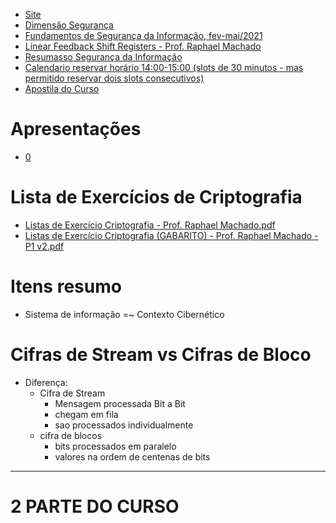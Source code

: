 * [Site](https://www.dimensaoseguranca.com.br/treinamentos/fundamentos-de-seguran%C3%A7a-da-informa%C3%A7%C3%A3o)
* [Dimensão Segurança](https://www.youtube.com/channel/UC_2UYiAnyV_zj3TD7rXCwNA)
* [Fundamentos de Segurança da Informação, fev-mai/2021](https://www.youtube.com/playlist?list=PLa0q1kbbcdAX3R_W840XJ3urM3tF4oOC_)
* [Linear Feedback Shift Registers - Prof. Raphael Machado](https://www.youtube.com/watch?v=9nnNqOQ9Aa4)
* [Resumasso Segurança da Informação](https://docs.google.com/document/d/1SZ3fWmOH7XQdFnsEGZcWN4Ka5LOSExCT30NpG0AVXMI/edit#)
* [Calendario reservar horário 14:00-15:00 (slots de 30 minutos - mas permitido reservar dois slots consecutivos)](https://calendar.google.com/calendar/u/0/selfsched?sstoken=UUZwSFRCa2hUd2tRfGRlZmF1bHR8MGI2NjhlNTI3OTJmMjY0ZDU5ODUxMDhkM2M4ZjMwYjA)
* [Apostila do Curso](https://drive.google.com/open?id=174k-eCT-LTghD3i3o0GquxHPgGvWNRvO&authuser=1)

# Apresentações
* [0](https://drive.google.com/open?id=1TVO6rOrMZklDztqVyfMgGyGUioP6bIdt&authuser=1)

# Lista de Exercícios de Criptografia
* [Listas de Exercício Criptografia - Prof. Raphael Machado.pdf](https://drive.google.com/open?id=1FmH7mDaX4jFGcVGn7eXU45xUg7l9aCmA&authuser=1)
* [Listas de Exercício Criptografia (GABARITO) - Prof. Raphael Machado - P1 v2.pdf](https://drive.google.com/open?id=1TeAxr4sKoJBGf7f8dIfWklpSSP-GIREr&authuser=1)


# Itens resumo
* Sistema de informação =~ Contexto Cibernético

# Cifras de Stream vs Cifras de Bloco
* Diferença:
    * Cifra de Stream
        * Mensagem processada Bit a Bit
        * chegam em fila
        * sao processados individualmente
    * cifra de blocos
        * bits processados em paralelo
        * valores na ordem de centenas de bits


***

# 2 PARTE DO CURSO
